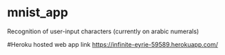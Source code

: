 # mnist_app
Recognition of user-input characters (currently on arabic numerals)

#Heroku hosted web app link
https://infinite-eyrie-59589.herokuapp.com/
